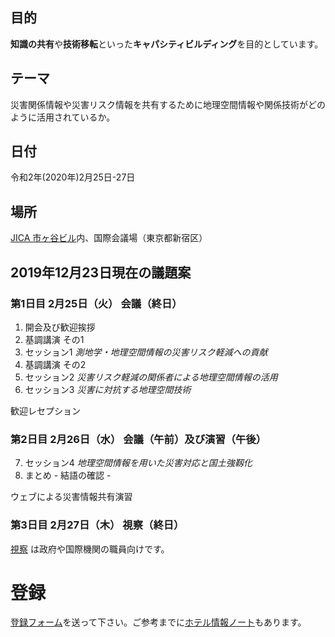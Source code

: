 ## 目的

**知識の共有**や**技術移転**といった**キャパシティビルディング**を目的としています。

## テーマ

災害関係情報や災害リスク情報を共有するために地理空間情報や関係技術がどのように活用されているか。

## 日付

令和2年(2020年)2月25日-27日

## 場所

[JICA 市ヶ谷ビル](access.pdf)内、国際会議場（東京都新宿区）

## 2019年12月23日現在の議題案
### 第1日目 2月25日（火） 会議（終日）

1. 開会及び歓迎挨拶
2. 基調講演 その1
3. セッション1 *測地学・地理空間情報の災害リスク軽減への貢献*
4. 基調講演 その2
5. セッション2 *災害リスク軽減の関係者による地理空間情報の活用*
6. セッション3 *災害に対抗する地理空間技術*

歓迎レセプション

### 第2日目 2月26日（水） 会議（午前）及び演習（午後）

7. セッション4 *地理空間情報を用いた災害対応と国土強靱化*
8. まとめ - 結語の確認 -

ウェブによる災害情報共有演習

### 第3日目 2月27日（木） 視察（終日）
[視察](technical_tour.pdf) は政府や国際機関の職員向けです。

# 登録
[登録フォーム](registration.docx)を送って下さい。ご参考までに[ホテル情報ノート](hotels.pdf)もあります。 

